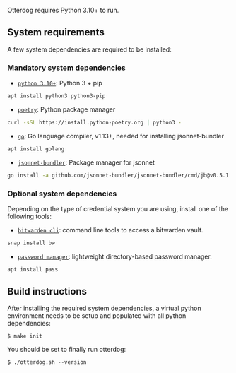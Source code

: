 Otterdog requires Python 3.10+ to run.

## System requirements

A few system dependencies are required to be installed:

### Mandatory system dependencies

* [`python 3.10+`](https://www.python.org/): Python 3 + pip

```bash
apt install python3 python3-pip
```

* [`poetry`](https://python-poetry.org/): Python package manager

```bash
curl -sSL https://install.python-poetry.org | python3 -
```

* [`go`](https://go.dev/): Go language compiler, v1.13+, needed for installing jsonnet-bundler

```bash
apt install golang
```

* [`jsonnet-bundler`](https://github.com/jsonnet-bundler/jsonnet-bundler): Package manager for jsonnet

```bash
go install -a github.com/jsonnet-bundler/jsonnet-bundler/cmd/jb@v0.5.1
```

### Optional system dependencies

Depending on the type of credential system you are using, install one of the following tools:

* [`bitwarden cli`](https://github.com/bitwarden/clients): command line tools to access a bitwarden vault.

```bash
snap install bw
```

* [`password manager`](https://www.passwordstore.org/): lightweight directory-based password manager.

```bash
apt install pass
```

## Build instructions

After installing the required system dependencies, a virtual python environment needs to be setup 
and populated with all python dependencies:

```console
$ make init
```

You should be set to finally run otterdog:

```console
$ ./otterdog.sh --version
```
